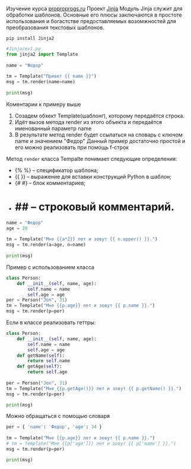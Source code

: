 Изучение курса [proproprogs.ru](https://proproprogs.ru/modules/chto-eto-ispolzovanie-v-shablonah)
Проект [Jinja](https://jinja.palletsprojects.com/en/2.11.x/
)
Модуль Jinja служит для обработки шаблонов. Основные его плюсы заключаются в простоте использования и богастстве предоставляемых возомжностей для преобразования текстовых шаблонов.
```shell
pip install Jinja2
```
```python
#Jinja/ex1.py
from jinja2 import Template
 
name = "Федор"
 
tm = Template("Привет {{ name }}")
msg = tm.render(name=name)
 
print(msg)
```
Коментарии к примеру выше
1. Созадем обхект Template(шаблонг), которому передаётся строка.
2. Идёт вызов метода render из этого объекта и передаётся именованный параметр name
3. В результате метод render будет ссылаться на словарь с ключом name и значением "Федор"
Данный пример достаточно простой и его можно реализовать при помощь f-строк

Метод `render` класса Tempalte понимает следующие определения:
-   {% %} – спецификатор шаблона;
-   {{ }} – выражение для вставки конструкций Python в шаблон;
-   {# #} – блок комментариев;
-   # ## – строковый комментарий.

```python
name = "Федор"
age = 28
 
tm = Template("Мне {{a*2}} лет и зовут {{ n.upper() }}.")
msg = tm.render(a=age, n=name)
 
print(msg)
```

Пример с использованием класса
```python
class Person:
    def __init__(self, name, age):
        self.name = name
        self.age = age
per = Person("Jon", 31)
tm = Template("Мне {{p.age}} лет и зовут {{ p.name }}.")
msg = tm.render(p=per)
```

Если в классе реализовать геттры:
```python
class Person:
    def __init__(self, name, age):
        self.name = name
        self.age = age
    def getName(self):
        return self.name
    def getAge(self):
        return self.age
        
per = Person("Jon", 31)
tm = Template("Мне {{p.getAge()}} лет и зовут {{ p.getName() }}.")
msg = tm.render(p=per)

print(msg)
```

Можно обращаться с помощью словаря
```python
per = { 'name': 'Федор', 'age': 34 }
 
tm = Template("Мне {{p.age}} лет и зовут {{ p.name }}.")
# tm = Template("Мне {{p['age']}} лет и зовут {{ p['name'] }}.")
msg = tm.render(p=per)

print(msg)
```
